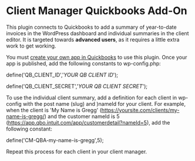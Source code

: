 # Client Manager Quickbooks Add-On

This plugin connects to Quickbooks to add a summary of year-to-date invoices in the WordPress dashboard and individual summaries in the client editor. It is targeted towards **advanced users**, as it requires a little extra work to get working.

You must [create your own app in Quickbooks](https://developer.intuit.com/app/developer/qbo/docs/develop) to use this plugin. Once your app is published, add the following constants to wp-config.php:

define('QB_CLIENT_ID','*YOUR QB CLIENT ID*');

define('QB_CLIENT_SECRET','*YOUR QB CLIENT SECRET*');

To use the individual client summary, add a definition for each client in wp-config with the post name (slug) and )nameId for your client. For example, when the client is 'My Name is Gregg' (https://yoursite.com/clients/my-name-is-gregg/) and the customer nameId is 5 (https://app.qbo.intuit.com/app/customerdetail?nameId=5), add the following constant:

define('CM-QBA-my-name-is-gregg',5);

Repeat this process for each client in your client manager.
